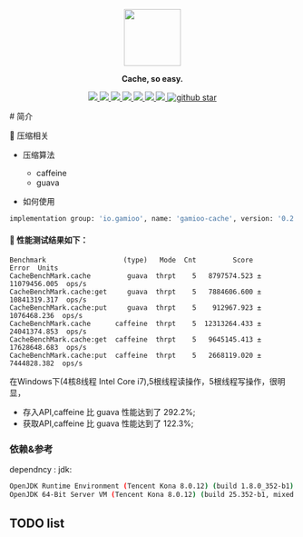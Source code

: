 <p align="center">
  <img src="https://img-blog.csdnimg.cn/0a3678d0638342039887166f68c8d995.png" width="100">
</p>
<p align="center">
	<strong>Cache, so easy.</strong>
</p>
<p align="center">
	<a target="_blank" href="https://github.com/jiangguilong2000/gamioo-navigation/actions/workflows/gradle.yml">
		<img src="https://github.com/jiangguilong2000/gamioo-navigation/actions/workflows/gradle.yml/badge.svg" ></img>
	</a>
	<a target="_blank" href="https://codecov.io/gh/jiangguilong2000/gamioo-navigation">
		<img src="https://codecov.io/gh/jiangguilong2000/gamioo-navigation/branch/main/graph/badge.svg?token=QBSoQmUNnn" ></img>
	</a>
	<a target="_blank" href="https://github.com/jiangguilong2000/gamioo-navigation/releases">
		<img src="https://img.shields.io/github/release/jiangguilong2000/gamioo-navigation.svg" ></img>
	</a>
	<a target="_blank" href="https://github.com/jiangguilong2000/gamioo-navigation/commits">
		<img src="https://img.shields.io/github/last-commit/jiangguilong2000/gamioo-navigation.svg?style=flat-square" ></img>
	</a>
	<a target="_blank" href="https://gamioo.wiki" title="参考文档">
		<img src="https://img.shields.io/badge/Docs-latest-blueviolet.svg" ></img>
	</a>
	<a target="_blank" href="https://www.oracle.com/technetwork/java/javase/downloads/index.html" >
		<img src="https://img.shields.io/badge/JDK-1.8%2B-green.svg" ></img>
	</a>
	<a href="https://www.apache.org/licenses/LICENSE-2.0.html">
		<img src="https://img.shields.io/badge/license-Apache%202-4EB1BA.svg" />
	</a>
	<a target="_blank" href='https://github.com/jiangguilong2000/gamioo'>
		<img src="https://img.shields.io/github/stars/jiangguilong2000/gamioo.svg?style=social" alt="github star"></img>
	</a>
</p>
# 简介

📌 压缩相关

* 压缩算法
    * caffeine
    * guava

* 如何使用

```bash
implementation group: 'io.gamioo', name: 'gamioo-cache', version: '0.2.11'
```

#### 📄 性能测试结果如下：

```log
Benchmark                   (type)   Mode  Cnt         Score          Error  Units
CacheBenchMark.cache         guava  thrpt    5   8797574.523 ± 11079456.005  ops/s
CacheBenchMark.cache:get     guava  thrpt    5   7884606.600 ± 10841319.317  ops/s
CacheBenchMark.cache:put     guava  thrpt    5    912967.923 ±  1076468.236  ops/s
CacheBenchMark.cache      caffeine  thrpt    5  12313264.433 ± 24041374.853  ops/s
CacheBenchMark.cache:get  caffeine  thrpt    5   9645145.413 ± 17628648.683  ops/s
CacheBenchMark.cache:put  caffeine  thrpt    5   2668119.020 ±  7444828.382  ops/s
```

在Windows下(4核8线程 Intel Core i7),5根线程读操作，5根线程写操作，很明显，

- 存入API,caffeine 比 guava 性能达到了 292.2%;
- 获取API,caffeine 比 guava 性能达到了 122.3%;

### 依赖&参考

dependncy :
jdk:

```bash
OpenJDK Runtime Environment (Tencent Kona 8.0.12) (build 1.8.0_352-b1)
OpenJDK 64-Bit Server VM (Tencent Kona 8.0.12) (build 25.352-b1, mixed mode, sharing)
```

## TODO list

